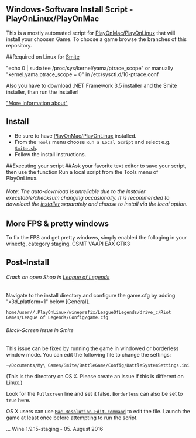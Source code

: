 Windows-Software Install Script - PlayOnLinux/PlayOnMac
---

This is a mostly automated script for [PlayOnMac/PlayOnLinux] that will install your choosen Game.
To choose a game browse the branches of this repository.

##Required on Linux for [Smite]

"echo 0 | sudo tee /proc/sys/kernel/yama/ptrace_scope"
or manually
"kernel.yama.ptrace_scope = 0" in /etc/sysctl.d/10-ptrace.conf

Also you have to download .NET Framework 3.5 installer and the Smite installer, than run the installer!

["More Information about"]

## Install

* Be sure to have [PlayOnMac/PlayOnLinux] installed.
* From the `Tools` menu choose `Run a Local Script` and select e.g. [`Smite.sh`](./Smite.sh).
* Follow the install instructions.

##Executing your script
##Ask your favorite text editor to save your script, then use the function Run a local script from the Tools menu of PlayOnLinux.

###### Note: The auto-download is unreliable due to the installer executable/checksum changing occasionally. It is recommended to download the [installer] separately and choose to install via the local option.

## More FPS & pretty windows

To fix the FPS and get pretty windows, simply enabled the folloging in your winecfg, category staging.
CSMT
VAAPI
EAX
GTK3 

## Post-Install

###### Crash on open Shop in [League of Legends]
Navigate to the install directory and configure the game.cfg by adding "x3d_platform=1" below [General].
```
home/user//.PlayOnLinux/wineprefix/LeagueOfLegends/drive_c/Riot Games/League of Legends/Config/game.cfg
```

###### Black-Screen issue in Smite
This issue can be fixed by running the game in windowed or borderless window mode. You can edit the following file to change the settings:

```
~/Documents/My\ Games/Smite/BattleGame/Config/BattleSystemSettings.ini
```

(This is the directory on OS X. Please create an issue if this is different on Linux.)

Look for the `Fullscreen` line and set it false. `Borderless` can also be set to `true` here.

OS X users can use [`Mac Resolution Edit.command`](./Mac%20Resolution%20Edit.command) to edit the file. Launch the game at least once before attempting to run the script.

[PlayOnMac/PlayOnLinux]: https://www.playonlinux.com
[Smite]: http://www.smitegame.com
[League of Legends]: http://euw.leagueoflegends.com
[Pretty TV]: http://schoener-fernsehen.com
[World of Tanks]: http://worldoftanks.com
[installer]: http://hirez.http.internapcdn.net/hirez/InstallSmite.exe
["More Information about"]: https://www.playonlinux.com/en/topic-10534-Regarding_ptrace_scope_fatal_error.html

... Wine 1.9.15-staging - 05. August 2016
